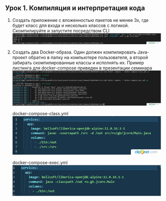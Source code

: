## Урок 1. Компиляция и интерпретация кода

1. Создать приложение с вложенностью пакетов не менее 3х, где будет класс для входа и несколько классов с логикой.
   Скомпилируйте и запустите посредством CLI
   ![task1.png](./.github/images/task1.png)

2. Создать два Docker-образа. Один должен компилировать Java-проект обратно в папку на компьютере пользователя, а второй забирать скомпилированные классы и исполнять их. Пример листинга для docker-compose приведен в презентации семинара
   ![task2.png](./.github/images/task2.png)

   docker-compose-class.yml
   ![class_yml.png](./.github/images/class_yml.png)

   docker-compose-exec.yml
   ![exec_yml.png](./.github/images/exec_yml.png)
